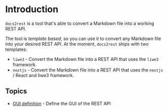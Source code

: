 # Introduction

`docs2rest` is a tool that's able to convert a Markdown file into a working REST API.

The tool is *template based*, so you can use it to convert any Markdown file into your desired REST API.
At the moment, `docs2rest` ships with two templates:

* `liwe3`	- Convert the Markdown file into a REST API that uses the `liwe3` framework.
* `nextjs`	- Convert the Markdown file into a REST API that uses the `nextjs` / React and liwe3 framework.


## Topics
  - [GUI definition](gui.md) - Define the GUI of the REST API
